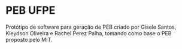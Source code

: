 # PEB UFPE
Protótipo de software para geração de PEB criado por Gisele Santos, Kleydson Oliveira e Rachel Perez Palha, tomando como base o PEB proposto pelo MIT.
